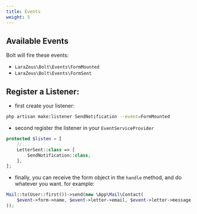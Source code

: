 ```yaml
---
title: Events
weight: 5
---
```


## Available Events

Bolt will fire these events:
- `LaraZeus\Bolt\Events\FormMounted`
- `LaraZeus\Bolt\Events\FormSent`

## Register a Listener:
* first create your listener:
```bash
php artisan make:listener SendNotification --event=FormMounted
```

* second register the listener in your `EventServiceProvider`

```php
protected $listen = [
    //...
    LetterSent::class => [
        SendNotification::class,
    ],
];
```

* finally, you can receive the form object in the `handle` method, and do whatever you want. 
for example:

```php
Mail::to(User::first())->send(new \App\Mail\Contact(
    $event->form->name, $event->letter->email, $event->letter->message
));
```
